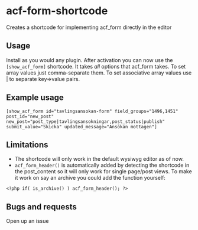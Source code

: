 # acf-form-shortcode
Creates a shortcode for implementing acf_form directly in the editor

## Usage ##
Install as you would any plugin. 
After activation you can now use the `[show_acf_form]` shortcode. It takes *all* options that acf_form takes. To set array values just comma-separate them. To set associative array values use | to separate key=>value pairs.

## Example usage ##
```
[show_acf_form id="tavlingsansokan-form" field_groups="1496,1451" post_id="new_post" new_post="post_type|tavlingsansokningar,post_status|publish" submit_value="Skicka" updated_message="Ansökan mottagen"]
```

## Limitations ##
* The shortcode will only work in the default wysiwyg editor as of now. 
* `acf_form_header()` is automatically added by detecting the shortcode in the post_content so it will only work for single page/post views. To make it work on say an archive you could add the function yourself:
```
<?php if( is_archive() ) acf_form_header(); ?>
```

## Bugs and requests ##
Open up an issue